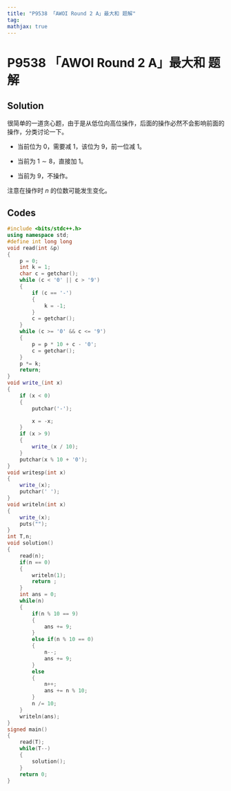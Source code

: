```yaml
---
title: "P9538 「AWOI Round 2 A」最大和 题解"
tag: 
mathjax: true
---
```


# P9538 「AWOI Round 2 A」最大和 题解

<!-- more -->



## Solution

很简单的一道贪心题，由于是从低位向高位操作，后面的操作必然不会影响前面的操作，分类讨论一下。

- 当前位为 $0$，需要减 $1$，该位为 $9$，前一位减 $1$。

- 当前为 $1 \sim 8$，直接加 $1$。

- 当前为 $9$，不操作。

注意在操作时 $n$ 的位数可能发生变化。



## Codes

```cpp
#include <bits/stdc++.h>
using namespace std;
#define int long long
void read(int &p)
{
    p = 0;
    int k = 1;
    char c = getchar();
    while (c < '0' || c > '9')
    {
        if (c == '-')
        {
            k = -1;
        }
        c = getchar();
    }
    while (c >= '0' && c <= '9')
    {
        p = p * 10 + c - '0';
        c = getchar();
    }
    p *= k;
    return;
}
void write_(int x)
{
    if (x < 0)
    {
        putchar('-');

        x = -x;
    }
    if (x > 9)
    {
        write_(x / 10);
    }
    putchar(x % 10 + '0');
}
void writesp(int x)
{
    write_(x);
    putchar(' ');
}
void writeln(int x)
{
    write_(x);
    puts("");
}
int T,n;
void solution()
{
    read(n);
    if(n == 0)
    {
        writeln(1);
        return ;
    }
    int ans = 0;
    while(n)
    {
        if(n % 10 == 9)
        {
            ans += 9;
        }
        else if(n % 10 == 0)
        {
            n--;
            ans += 9;
        }
        else
        {
            n++;
            ans += n % 10;
        }
        n /= 10;
    }
    writeln(ans);
}
signed main()
{
    read(T);
    while(T--)
    {
        solution();
    }
    return 0;
}
```